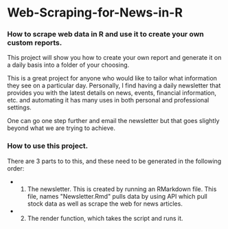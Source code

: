 # Web-Scraping-for-News-in-R
### How to scrape web data in R and use it to create your own custom reports.

This project will show you how to create your own report and generate it on a daily basis into a folder of your choosing.

This is a great project for anyone who would like to tailor what information they see on a particular day. Personally, I find having a daily newsletter that provides you with the latest details on news, events, financial information, etc. and automating it has many uses in both personal and professional settings.

One can go one step further and email the newsletter but that goes slightly beyond what we are trying to achieve.

### How to use this project.

There are 3 parts to to this, and these need to be generated in the following order:
- 1. The newsletter. This is created by running an RMarkdown file. This file, names "Newsletter.Rmd" pulls data by using API which pull stock data as well as scrape the web for news articles.
- 2. The render function, which takes the script and runs it. 